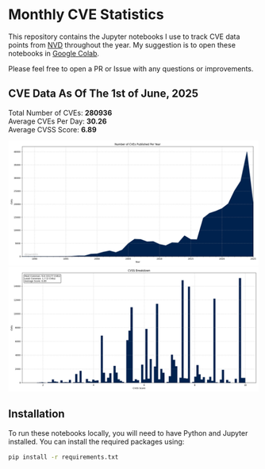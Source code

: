 # Monthly CVE Statistics

This repository contains the Jupyter notebooks I use to track CVE data points from [NVD](https://nvd.nist.gov/) throughout the year. My suggestion is to open these notebooks in [Google Colab](https://colab.research.google.com).

Please feel free to open a PR or Issue with any questions or improvements.

## CVE Data As Of The 1st of June, 2025

Total Number of CVEs: **280936**<br/>
Average CVEs Per Day: **30.26**<br/>
Average CVSS Score: **6.89**<br/>

![CVE Graph](all.png "CVE Graph")<br/>
![CVSS Graph](cvss.png "CVSS Graph")

## Installation

To run these notebooks locally, you will need to have Python and Jupyter installed. You can install the required packages using:

```bash
pip install -r requirements.txt